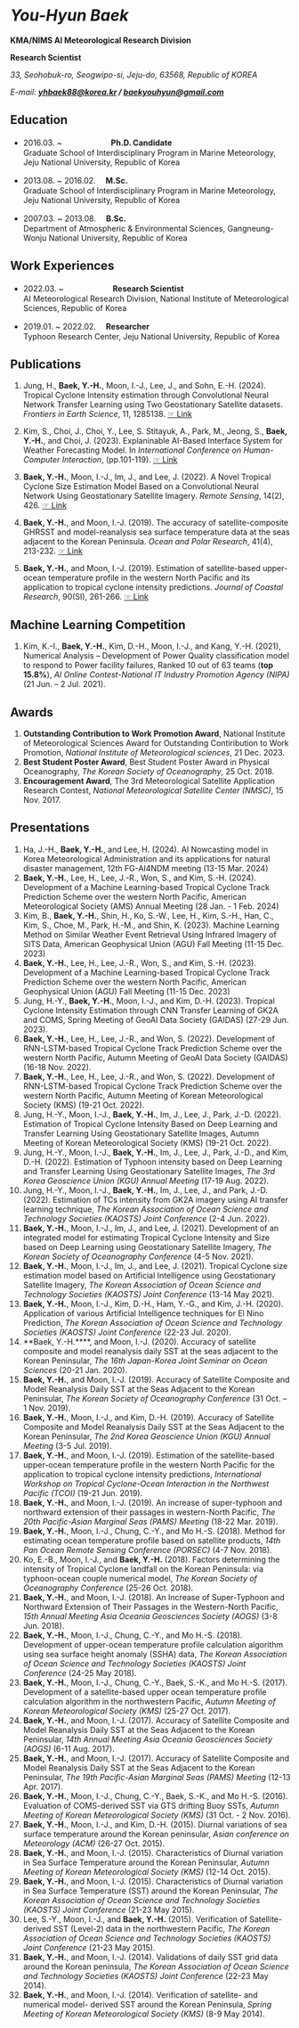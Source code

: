 # ***You-Hyun Baek***
**KMA/NIMS AI Meteorological Research Division**

**Research Scientist**

*33, Seohobuk-ro, Seogwipo-si, Jeju-do, 63568, Republic of KOREA*

*E-mail: **yhbaek88@korea.kr / baekyouhyun@gmail.com***

## Education
- 2016.03. ~ 　　　　　　**Ph.D. Candidate**   
Graduate School of Interdisciplinary Program in Marine Meteorology, Jeju National University, Republic of Korea 

- 2013.08. ~ 2016.02.   　**M.Sc.**   
Graduate School of Interdisciplinary Program in Marine Meteorology, Jeju National University, Republic of Korea

- 2007.03. ~ 2013.08.   　**B.Sc.**   
Department of Atmospheric & Environmental Sciences, Gangneung-Wonju National University, Republic of Korea

## Work Experiences
- 2022.03. ~ 　　　　　　**Research Scientist**   
AI Meteorological Research Division, National Institute of Meteorological Sciences, Republic of Korea

- 2019.01. ~ 2022.02.   　**Researcher**   
Typhoon Research Center, Jeju National University, Republic of Korea

## Publications
1. Jung, H., **Baek, Y.-H.**, Moon, I.-J., Lee, J., and Sohn, E.-H. (2024). Tropical Cyclone Intensity estimation through Convolutional Neural Network Transfer Learning using Two Geostationary Satellite datasets. *Frontiers in Earth Science*, 11, 1285138. [☞ Link](https://github.com/You-Hyun/You-Hyun/blob/main/Publications/Frontiers%20in%20Earth%20Science_Jung%20et%20al.%2C%202024.pdf)

2. Kim, S., Choi, J., Choi, Y., Lee, S. Stitayuk, A., Park, M., Jeong, S., **Baek, Y.-H.**, and Choi, J. (2023). Explaninable AI-Based Interface System for Weather Forecasting Model. In *International Conference on Human-Computer Interaction*, (pp.101-119). [☞ Link](https://github.com/You-Hyun/You-Hyun/blob/main/Publications/HCI%20International_Kim%20et%20al.%2C%202023.pdf)
   
3. **Baek, Y.-H.**, Moon, I.-J., Im, J., and Lee, J. (2022). A Novel Tropical Cyclone Size Estimation Model Based on a Convolutional Neural Network Using Geostationary Satellite Imagery. *Remote Sensing*, 14(2), 426. [☞ Link](https://github.com/You-Hyun/You-Hyun/blob/main/Publications/Remote%20Sensing_Baek%20and%20Moon%2C%202022.pdf) 

4. **Baek, Y.-H.**, and Moon, I.-J. (2019). The accuracy of satellite-composite GHRSST and model-reanalysis sea surface temperature data at the seas adjacent to the Korean Peninsula. *Ocean and Polar Research*, 41(4), 213-232. [☞ Link](https://github.com/You-Hyun/You-Hyun/blob/main/Publications/OPR_Baek%20and%20Moon%2C%202019.pdf) 

5. **Baek, Y.-H.**, and Moon, I.-J. (2019). Estimation of satellite-based upper-ocean temperature profile in the western North Pacific and its application to tropical cyclone intensity predictions. *Journal of Coastal Research*, 90(SI), 261-266. [☞ Link](https://github.com/You-Hyun/You-Hyun/blob/main/Publications/JCR_Baek%20and%20Moon%2C%202019.pdf) 

## Machine Learning Competition
1. Kim, K.-I., **Baek, Y.-H.**, Kim, D.-H., Moon, I.-J., and Kang, Y.-H. (2021), Numerical Analysis – Development of Power Quality classification model to respond to Power facility failures, Ranked 10 out of 63 teams (**top 15.8%**), *AI Online Contest-National IT Industry Promotion Agency (NIPA)* (21 Jun. – 2 Jul. 2021).

## Awards
1. **Outstanding Contribution to Work Promotion Award**, National Institute of Meteorological Sciences Award for Outstanding Contiribution to Work Promotion, *National Institute of Meteorological sciences*, 21 Dec. 2023.
2. **Best Student Poster Award**, Best Student Poster Award in Physical Oceanography, *The Korean Society of Oceanography*, 25 Oct. 2018.
3. **Encouragement Award**, The 3rd Meteorological Satellite Application Research Contest, *National Meteorological Satellite Center (NMSC)*, 15 Nov. 2017.


## Presentations 
1. Ha, J.-H., **Baek, Y.-H.**, and Lee, H. (2024). AI Nowcasting model in Korea Meteorological Administration and its applications for natural disaster management, 12th FG-AI4NDM meeting (13-15 Mar. 2024)
2. **Baek, Y.-H.**, Lee, H., Lee, J.-R., Won, S., and Kim, S.-H. (2024). Development of a Machine Learning-based Tropical Cyclone Track Prediction Scheme over the western North Pacific, American Meteorological Society (AMS) Annual Meeting (28 Jan. - 1 Feb. 2024)
3. Kim, B., **Baek, Y.-H.**, Shin, H., Ko, S.-W., Lee, H., Kim, S.-H., Han, C., Kim, S., Choe, M., Park, H.-M., and Shin, K. (2023). Machine Learning Method on Similar Weather Event Retrieval Using Infrared Imagery of SITS Data, American Geophysical Union (AGU) Fall Meeting (11-15 Dec. 2023)
4. **Baek, Y.-H.**, Lee, H., Lee, J.-R., Won, S., and Kim, S.-H. (2023). Development of a Machine Learning-based Tropical Cyclone Track Prediction Scheme over the western North Pacific, American Geophysical Union (AGU) Fall Meeting (11-15 Dec. 2023)
5. Jung, H.-Y., **Baek, Y.-H.**, Moon, I.-J., and Kim, D.-H. (2023). Tropical Cyclone Intensity Estimation through CNN Transfer Learning of GK2A and COMS, Spring Meeting of GeoAI Data Society (GAIDAS) (27-29 Jun. 2023).
6. **Baek, Y.-H.**, Lee, H., Lee, J.-R., and Won, S. (2022). Development of RNN-LSTM-based Tropical Cyclone Track Prediction Scheme over the western North Pacific, Autumn Meeting of GeoAI Data Society (GAIDAS) (16-18 Nov. 2022).
7. **Baek, Y.-H.**, Lee, H., Lee, J.-R., and Won, S. (2022). Development of RNN-LSTM-based Tropical Cyclone Track Prediction Scheme over the western North Pacific, Autumn Meeting of Korean Meteorological Society (KMS) (19-21 Oct. 2022).
8. Jung, H.-Y., Moon, I.-J., **Baek, Y.-H.**, Im, J., Lee, J., Park, J.-D. (2022). Estimation of Tropical Cyclone Intensity Based on Deep Learning and Transfer Learning Using Geostationary Satellite Images, Autumn Meeting of Korean Meteorological Society (KMS) (19-21 Oct. 2022).
9. Jung, H.-Y., Moon, I.-J., **Baek, Y.-H.**, Im, J., Lee, J., Park, J.-D., and Kim, D.-H. (2022). Estimation of Typhoon intensity based on Deep Learning and Transfer Learning Using Geostationary Satellite Images, *The 3rd Korea Geoscience Union (KGU) Annual Meeting* (17-19 Aug. 2022).
10. Jung, H.-Y., Moon, I.-J., **Baek, Y.-H.**, Im, J., Lee, J., and Park, J.-D. (2022). Estimation of TCs intensity from GK2A imagery using AI transfer learning technique, *The Korean Association of Ocean Science and Technology Societies (KAOSTS) Joint Conference* (2-4 Jun. 2022).
11. **Baek, Y.-H.**, Moon, I.-J., Im, J., and Lee, J. (2021). Development of an integrated model for estimating Tropical Cyclone Intensity and Size based on Deep Learning using Geostationary Satellite Imagery, *The Korean Society of Oceanography Conference* (4-5 Nov. 2021).
12. **Baek, Y.-H.**, Moon, I.-J., Im, J., and Lee, J. (2021). Tropical Cyclone size estimation model based on Artificial Intelligence using Geostationary Satellite Imagery, *The Korean Association of Ocean Science and Technology Societies (KAOSTS) Joint Conference* (13-14 May 2021).
13. **Baek, Y.-H.**, Moon, I.-J., Kim, D.-H., Ham, Y.-G., and Kim, J.-H. (2020). Application of various Artificial Intelligence techniques for El Nino Prediction, *The Korean Association of Ocean Science and Technology Societies (KAOSTS) Joint Conference* (22-23 Jul. 2020).
14. **Baek, Y.-H.****, and Moon, I.-J. (2020). Accuracy of satellite composite and model reanalysis daily SST at the seas adjacent to the Korean Peninsular, *The 16th Japan-Korea Joint Seminar on Ocean Sciences* (20-21 Jan. 2020).
15. **Baek, Y.-H.**, and Moon, I.-J. (2019). Accuracy of Satellite Composite and Model Reanalysis Daily SST at the Seas Adjacent to the Korean Peninsular, *The Korean Society of Oceanography Conference* (31 Oct. – 1 Nov. 2019).
16. **Baek, Y.-H.**, Moon, I.-J., and Kim, D.-H. (2019). Accuracy of Satellite Composite and Model Reanalysis Daily SST at the Seas Adjacent to the Korean Peninsular, *The 2nd Korea Geoscience Union (KGU) Annual Meeting* (3-5 Jul. 2019).
17. **Baek, Y.-H.**, and Moon, I.-J. (2019). Estimation of the satellite-based upper-ocean temperature profile in the western North Pacific for the application to tropical cyclone intensity predictions, *International Workshop on Tropical Cyclone-Ocean Interaction in the Northwest Pacific (TCOI)* (19-21 Jun. 2019).
18. **Baek, Y.-H.**, and Moon, I.-J. (2019). An increase of super-typhoon and northward extension of their passages in western-North Pacific, *The 20th Pacific-Asian Marginal Seas (PAMS) Meeting* (18-22 Mar. 2019).
19. **Baek, Y.-H.**, Moon, I.-J., Chung, C.-Y., and Mo H.-S. (2018). Method for estimating ocean temperature profile based on satellite products, *14th Pan Ocean Remote Sensing Conference (PORSEC)* (4-7 Nov. 2018).
20. Ko, E.-B., Moon, I.-J., and **Baek, Y.-H.** (2018). Factors determining the intensity of Tropical Cyclone landfall on the Korean Peninsula: via typhoon-ocean couple numerical model, *The Korean Society of Oceanography Conference* (25-26 Oct. 2018).
21. **Baek, Y.-H.**, and Moon, I.-J. (2018). An Increase of Super-Typhoon and Northward Extension of Their Passages in the Western-North Pacific, *15th Annual Meeting Asia Oceania Geosciences Society (AOGS)* (3-8 Jun. 2018).
22. **Baek, Y.-H.**, Moon, I.-J., Chung, C.-Y., and Mo H.-S. (2018). Development of upper-ocean temperature profile calculation algorithm using sea surface height anomaly (SSHA) data, *The Korean Association of Ocean Science and Technology Societies (KAOSTS) Joint Conference* (24-25 May 2018).
23. **Baek, Y.-H.**, Moon, I.-J., Chung, C.-Y., Baek, S.-K., and Mo H.-S. (2017). Development of a satellite-based upper ocean temperature profile calculation algorithm in the northwestern Pacific, *Autumn Meeting of Korean Meteorological Society (KMS)* (25-27 Oct. 2017).
24. **Baek, Y.-H.**, and Moon, I.-J. (2017). Accuracy of Satellite Composite and Model Reanalysis Daily SST at the Seas Adjacent to the Korean Peninsular, *14th Annual Meeting Asia Oceania Geosciences Society (AOGS)* (6-11 Aug. 2017).
25. **Baek, Y.-H.**, and Moon, I.-J. (2017). Accuracy of Satellite Composite and Model Reanalysis Daily SST at the Seas Adjacent to the Korean Peninsular, *The 19th Pacific-Asian Marginal Seas (PAMS) Meeting* (12-13 Apr. 2017).
26. **Baek, Y.-H.**, Moon, I.-J., Chung, C.-Y., Baek, S.-K., and Mo H.-S. (2016). Evaluation of COMS-derived SST via GTS drifting Buoy SSTs, *Autumn Meeting of Korean Meteorological Society (KMS)* (31 Oct. - 2 Nov. 2016).
27. **Baek, Y.-H.**, Moon, I.-J., and Kim, D.-H. (2015). Diurnal variations of sea surface temperature around the Korean peninsular, *Asian conference on Meteorology (ACM)* (26-27 Oct. 2015).
28. **Baek, Y.-H.**, and Moon, I.-J. (2015). Characteristics of Diurnal variation in Sea Surface Temperature around the Korean Peninsular, *Autumn Meeting of Korean Meteorological Society (KMS)* (12-14 Oct. 2015).
29. **Baek, Y.-H.**, and Moon, I.-J. (2015). Characteristics of Diurnal variation in Sea Surface Temperature (SST) around the Korean Peninsular, *The Korean Association of Ocean Science and Technology Societies (KAOSTS) Joint Conference* (21-23 May 2015).
30. Lee, S.-Y., Moon, I.-J., and **Baek, Y.-H.** (2015). Verification of Satellite-derived SST (Level-2) data in the northwestern Pacific, *The Korean Association of Ocean Science and Technology Societies (KAOSTS) Joint Conference* (21-23 May 2015).
31. **Baek, Y.-H.**, and Moon, I.-J. (2014). Validations of daily SST grid data around the Korean peninsula, *The Korean Association of Ocean Science and Technology Societies (KAOSTS) Joint Conference* (22-23 May 2014).
32. **Baek, Y.-H.**, and Moon, I.-J. (2014). Verification of satellite- and numerical model- derived SST around the Korean Peninsula, *Spring Meeting of Korean Meteorological Society (KMS)* (8-9 May 2014).






<!--
**You-Hyun/You-Hyun** is a ✨ _special_ ✨ repository because its `README.md` (this file) appears on your GitHub profile.






Here are some ideas to get you started:

- 🔭 I’m currently working on ...
- 🌱 I’m currently learning ...
- 👯 I’m looking to collaborate on ...
- 🤔 I’m looking for help with ...
- 💬 Ask me about ...
- 📫 How to reach me: ...
- 😄 Pronouns: ...
- ⚡ Fun fact: ...
-->
